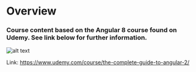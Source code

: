 # Overview
### Course content based on the Angular 8 course found on Udemy.  See link below for further information.

![alt text](https://s3.amazonaws.com/coursetro/posts/174-full.png)


Link: https://www.udemy.com/course/the-complete-guide-to-angular-2/

